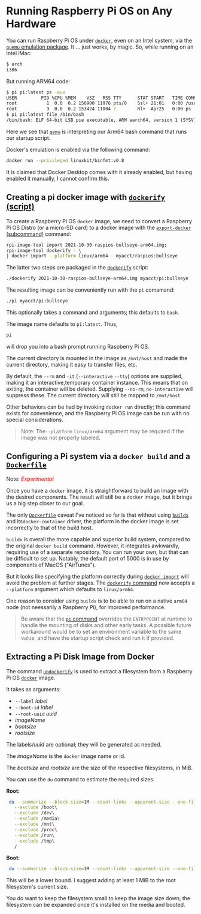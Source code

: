 # Running Raspberry Pi OS on Any Hardware

You can run Raspberry Pi OS under [`docker`](https://docs.docker.com/reference/), even on an Intel system,
via the [`quemu` emulation package](https://www.qemu.org/). It ... just works, by magic. So, while running
on an Intel iMac:

```bash
$ arch
i386
```

But running ARM64 code:

```bash
$ pi pi:latest ps -aux
USER         PID %CPU %MEM    VSZ   RSS TTY      STAT START   TIME COMMAND
root           1  0.0  0.2 150900 11976 pts/0    Ssl+ 21:01   0:00 /usr/bin/qemu-aarch64 /bin/bash /bin/bash /sbin/startup-script ps -aux
root           9  0.0  0.2 153424 11004 ?        Rl+  Apr25   0:00 ps -aux
$ pi pi:latest file /bin/bash
/bin/bash: ELF 64-bit LSB pie executable, ARM aarch64, version 1 (SYSV), dynamically linked, interpreter /lib/ld-linux-aarch64.so.1, BuildID[sha1]=641209ff5307ca8eb85bd6368cb5f7f2e694897e, for GNU/Linux 3.7.0, stripped
```

Here we see that [`qemu`](https://www.qemu.org/) is interpreting our Arm64 bash command that runs our
startup script.

Docker's emulation is enabled via the following command:

```bash
docker run --privileged linuxkit/binfmt:v0.8
```

It is claimed that Docker Desktop comes with it already enabled, but having enabled it manually, I cannot
confirm this.

## Creating a pi docker image with [`dockerify` (script)](bin/dockerify.md)

To create a Raspberry Pi OS `docker` image, we need to convert a Raspberry Pi OS Distro
(or a micro-SD card) to a docker image with the
[`export-docker` (subcommand)](cmds/export-docker.md) command:

```bash
rpi-image-tool import 2021-10-30-raspios-bullseye-arm64.img;
rpi-image-tool dockerify - \
| docker import --platform linux/arm64 - myacct/raspios:bullseye
```

The latter two steps are packaged in the [`dockerify`](bin/dockerify) script:

```bash
./dockerify 2021-10-30-raspios-bullseye-arm64.img myacct/pi:bullseye
```

The resulting image can be conveniently run with the `pi` comamand:

```bash
./pi myacct/pi:bullseye
```

This optionally takes a command and arguments; this defaults to `bash`.

The image name defaults to `pi:latest`. Thus,

```bash
pi
```

will drop you into a bash prompt running Raspberry Pi OS.

The current directory is mounted in the image as `/mnt/host` and made the current
directory, making it easy to transfer files, etc.

By default, the `--rm` and `-it` (`--interactive` `--tty`) options are supplied, making it
an interactive,temporary container instance. This means that on exiting, the container
will be deleted. Supplying `--no-rm`, `no-interactive`  will suppress these. The current
directory will still be mapped to `/mnt/host`.

Other behaviors can be had by invoking `docker run` directly; this command exists for
convenience, and the Raspberry Pi OS image can be run with no special considerations.

> Note: The`--platform` `linux/arm64` argument may be required if the image was not properly
  labeled.

## Configuring a Pi system via a `docker build` and a [`Dockerfile`](https://docs.docker.com/engine/reference/builder/)

Note: <span style='color:red;'>*Experimental*</span>

Once you have a `docker` image, it is straightforward to build an image with the desired components.
The result will still be a `docker` image, but it brings us a big step closer to our goal.

The only [`Dockerfile`](https://docs.docker.com/engine/reference/builder/) caveat I've
noticed so far is that without using
[`buildx`](https://docs.docker.com/engine/reference/commandline/buildx/) and
its`docker-container` driver, the platform in the docker image is set incorrectly
to that of the build host.

`buildx` is overall the more capable and superior build system, compared to the original
`docker build` command. However, it integrates awkwardly, requiring use of a separate
repository. You can run your own, but that can be difficult to set up. Notably, the default
port of 5000 is in use by components of MacOS ("AirTunes").

But it looks like specifying the platform correctly during
[`docker import`](https://docs.docker.com/engine/reference/commandline/import/) will avoid
the problem at further stages. The [`dockerify` command](bin/dockerify.md) now accepts a `--platform` argument which defaults to `linux/arm64`.

One reason to consider using `buildx` is to be able to run on a native `arm64` node (not neessarily a Raspberry Pi), for improved performance.

> Be aware that the [`pi` command](bin/pi.md) overrides the `ENTRYPOINT` at runtime
to handle the mounting of disks and other early tasks. A possible future workaround
would be to set an environment variable to the same value, and have the startup script
check and run it if provided.

## Extracting a Pi Disk Image from Docker

The command [`undockerify`](bin/undockerify.md) is used to extract a filesystem from a
Raspberry Pi OS [`docker`](https://docs.docker.com/reference/) image.

It takes as arguments:

* `--label` *label*
* `--boot-id` *label*
* `--root-uuid` *uuid*
* *imageName*
* *bootsize*
* *rootsize*

The labels/uuid are optional; they will be generated as needed.

The *imageName* is the `docker` image name or id.

The *bootsize* and *rootsize* are the size of the respective filesystems, in MiB.

You can use the `du` command to estimate the required sizes:

**Root:**

```bash
 du --summarize --block-size=1M --count-links --apparent-size --one-file-system\
   --exclude /boot\
   --exclude /dev\
   --exclude /media\
   --exclude /mnt\
   --exclude /proc\
   --exclude /run\
   --exclude /tmp\
   /
```

**Boot:**

```bash
 du --summarize --block-size=1M --count-links --apparent-size --one-file-system /boot
```

This will be a lower bound. I suggest adding at least 1 MiB to the root filesystem's current size.

You do want to keep the filesystem small to keep the image size down; the filesystem
can be expanded once it's installed on the media and booted.
